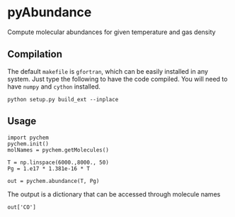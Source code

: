 # pyAbundance

Compute molecular abundances for given temperature and gas density

## Compilation
The default `makefile` is `gfortran`, which can be easily installed in any
system. Just type the following to have the code compiled. You will need
to have `numpy` and `cython` installed.

	python setup.py build_ext --inplace

## Usage

	import pychem
	pychem.init()
	molNames = pychem.getMolecules()

	T = np.linspace(6000.,8000., 50)
	Pg = 1.e17 * 1.381e-16 * T

	out = pychem.abundance(T, Pg)

The output is a dictionary that can be accessed through molecule names

	out['CO']
